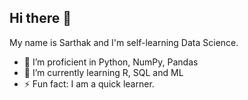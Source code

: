 ## Hi there 👋

My name is Sarthak and I'm self-learning Data Science. 

- 🔭 I’m proficient in Python, NumPy, Pandas 
- 🌱 I’m currently learning R, SQL and ML
- ⚡ Fun fact: I am a quick learner. 
